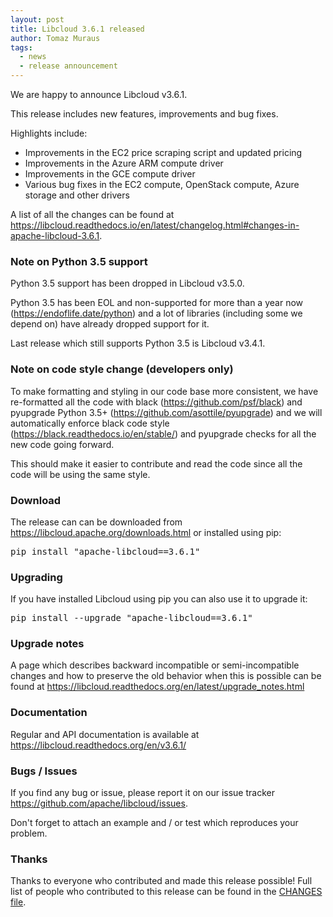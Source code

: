 ```yaml
---
layout: post
title: Libcloud 3.6.1 released
author: Tomaz Muraus
tags:
  - news
  - release announcement
---
```


We are happy to announce Libcloud v3.6.1.

This release includes new features, improvements and bug fixes.

Highlights include:

- Improvements in the EC2 price scraping script and updated pricing
- Improvements in the Azure ARM compute driver
- Improvements in the GCE compute driver
- Various bug fixes in the EC2 compute, OpenStack compute, Azure storage and
  other drivers

A list of all the changes can be found at
<https://libcloud.readthedocs.io/en/latest/changelog.html#changes-in-apache-libcloud-3.6.1>.

### Note on Python 3.5 support

Python 3.5 support has been dropped in Libcloud v3.5.0.

Python 3.5 has been EOL and non-supported for more than a year now
(<https://endoflife.date/python>) and a lot of libraries (including some we
depend on) have already dropped support for it.

Last release which still supports Python 3.5 is Libcloud v3.4.1.

### Note on code style change (developers only)

To make formatting and styling in our code base more consistent, we have
re-formatted all the code with black (<https://github.com/psf/black>) and
pyupgrade Python 3.5+ (<https://github.com/asottile/pyupgrade>) and we will
automatically enforce black code style (<https://black.readthedocs.io/en/stable/>)
and pyupgrade checks for all the new code going forward.

This should make it easier to contribute and read the code since all the code
will be using the same style.

### Download

The release can can be downloaded from
<https://libcloud.apache.org/downloads.html> or installed using pip:

<pre>
pip install "apache-libcloud==3.6.1"
</pre>

### Upgrading

If you have installed Libcloud using pip you can also use it to upgrade it:

<pre>
pip install --upgrade "apache-libcloud==3.6.1"
</pre>

### Upgrade notes

A page which describes backward incompatible or semi-incompatible
changes and how to preserve the old behavior when this is possible
can be found at <https://libcloud.readthedocs.org/en/latest/upgrade_notes.html>

### Documentation

Regular and API documentation is available at <https://libcloud.readthedocs.org/en/v3.6.1/>

### Bugs / Issues

If you find any bug or issue, please report it on our issue tracker
<https://github.com/apache/libcloud/issues>.

Don't forget to attach an example and / or test which reproduces your
problem.

### Thanks

Thanks to everyone who contributed and made this release possible! Full
list of people who contributed to this release can be found in the
[CHANGES file][1].

[1]: https://libcloud.readthedocs.org/en/v3.6.1/changelog.html
